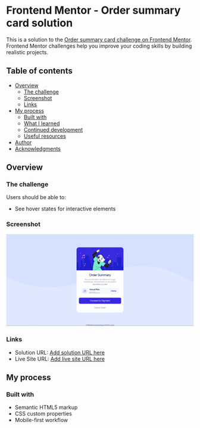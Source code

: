 # Frontend Mentor - Order summary card solution

This is a solution to the [Order summary card challenge on Frontend Mentor](https://www.frontendmentor.io/challenges/order-summary-component-QlPmajDUj). Frontend Mentor challenges help you improve your coding skills by building realistic projects. 

## Table of contents

- [Overview](#overview)
  - [The challenge](#the-challenge)
  - [Screenshot](#screenshot)
  - [Links](#links)
- [My process](#my-process)
  - [Built with](#built-with)
  - [What I learned](#what-i-learned)
  - [Continued development](#continued-development)
  - [Useful resources](#useful-resources)
- [Author](#author)
- [Acknowledgments](#acknowledgments)


## Overview

### The challenge

Users should be able to:

- See hover states for interactive elements

### Screenshot

![](./Screenshot-desktop.jpg)


### Links

- Solution URL: [Add solution URL here](https://github.com/ms416/frontEndMentorLevel1)
- Live Site URL: [Add live site URL here](https://ms416.github.io/frontEndMentorLevel1/)

## My process

### Built with

- Semantic HTML5 markup
- CSS custom properties
- Mobile-first workflow

